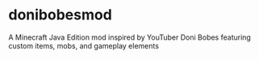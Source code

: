 # donibobesmod
A Minecraft Java Edition mod inspired by YouTuber Doni Bobes featuring custom items, mobs, and gameplay elements
